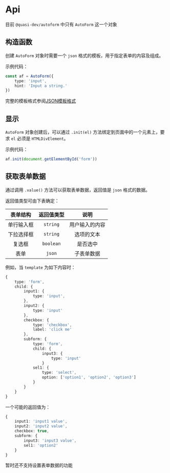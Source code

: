 # Api

目前 `@quasi-dev/autoform` 中只有 `AutoForm` 这一个对象

## 构造函数

创建 `AutoForm` 对象时需要一个 `json` 格式的模板，用于指定表单的内容及组成。

示例代码：

```ts
const af = AutoForm({
    type: 'input',
    hint: 'Input a string.'
})
```

完整的模板格式参阅[JSON模板格式](./doc/template.md)

## 显示

`AutoForm` 对象创建后，可以通过 `.init(el)` 方法绑定到页面中的一个元素上，要求 `el` 必须是 `HTMLDivElement`。

示例代码：

```ts
af.init(document.getElementById('form'))
```

## 获取表单数据

通过调用 `.value()` 方法可以获取表单数据，返回值是 `json` 格式的数据。

返回值类型可由下表确定：

| 表单结构 | 返回值类型 | 说明 |
|:---:|:---:|:---:|
| 单行输入框 | `string` | 用户输入的内容 |
| 下拉选择框 | `string` | 选项的文本 |
| 复选框 | `boolean` | 是否选中 |
| 表单 | `json` | 子表单数据 |

例如，当 `template` 为如下内容时：

```ts
{
    type: 'form',
    child: {
        input1: {
            type: 'input',
        },
        input2: {
            type: 'input'
        },
        checkbox: {
            type: 'checkbox',
            label: 'click me'
        },
        subform: {
            type: 'form',
            child: {
                input3: {
                    type: 'input'
                }
            sel1: {
                type: 'select',
                option: ['option1', 'option2', 'option3']
            }
        }
    }
}
```

一个可能的返回值为：

```ts
{
    input1: 'input1 value',
    input2: 'input2 value',
    checkbox: true,
    subform: {
        input3: 'input3 value',
        sel1: 'option2'
    }
}
```

暂时还不支持设置表单数据的功能
